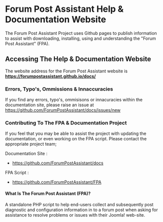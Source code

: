 # Forum Post Assistant Help & Documentation Website
The Forum Post Assistant Project uses Github pages to publish information to assist with downloading, installing, using and understanding the "Forum Post Assistant" (FPA).


## Accessing The Help & Documentation Website
The website address for the Forum Post Assistant website is **https://forumpostassistant.github.io/docs/**

### Errors, Typo's, Ommissions & Innaccuracies
If you find any errors, typo's, ommisisons or innacuracies within the documentation site, please raise an issue at https://github.com/ForumPostAssistant/docs/issues/new

### Contributing To The FPA & Documentation Project
If you feel that you may be able to assist the project with updating the documentation, or even working on the FPA script. Please contact the appropriate project team;

Documentation Site : 
  * https://github.com/ForumPostAssistant/docs

FPA Script :
  * https://github.com/ForumPostAssistant/FPA



#### What Is The Forum Post Assistant (FPA)?
A standalone PHP script to help end-users collect and subsequently post diagnostic and configuration information in to a forum post when asking for assistance to resolve problems or issues with their Joomla! web-site.
